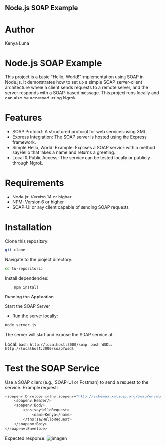 ## Node.js SOAP Example

# Author
Kenya Luna 

# Node.js SOAP Example

This project is a basic "Hello, World!" implementation using SOAP in Node.js. It demonstrates how to set up a simple SOAP server-client architecture where a client sends requests to a remote server, and the server responds with a SOAP-based message. This project runs locally and can also be accessed using Ngrok.

# Features

- SOAP Protocol: A structured protocol for web services using XML.
- Express Integration: The SOAP server is hosted using the Express framework.
- Simple Hello, World! Example: Exposes a SOAP service with a method sayHello that takes a name and returns a greeting.
- Local & Public Access: The service can be tested locally or publicly through Ngrok.

# Requirements

- Node.js: Version 14 or higher
- NPM: Version 6 or higher
- SOAP-UI or any client capable of sending SOAP requests
    

# Installation

 Clone this repository:

```bash
git clone 
```

Navigate to the project directory:

```bash
cd tu-repositorio
```

Install dependencies:

```bash
    npm install
```

Running the Application

Start the SOAP Server

 - Run the server locally:
   
```bash
node server.js
```

The server will start and expose the SOAP service at:

Local: 
    ```bash
    http://localhost:3000/soap
    ```
    ```bash
    WSDL: http://localhost:3000/soap?wsdl
    ```

# Test the SOAP Service

Use a SOAP client (e.g., SOAP-UI or Postman) to send a request to the service. Example request:
```bash
<soapenv:Envelope xmlns:soapenv="http://schemas.xmlsoap.org/soap/envelope/" xmlns:tns="http://example.com/soap">
    <soapenv:Header/>
    <soapenv:Body>
        <tns:sayHelloRequest>
            <name>Kenya</name>
        </tns:sayHelloRequest>
    </soapenv:Body>
</soapenv:Envelope>
```
Expected response:
![imagen](https://github.com/user-attachments/assets/cbf06257-c6b6-4646-9ff5-3c323ce16e86)

